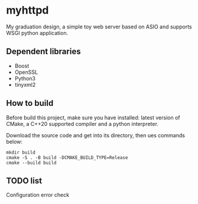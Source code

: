 # myhttpd
My graduation design, a simple toy web server based on ASIO and supports WSGI python application.
## Dependent libraries
- Boost
- OpenSSL
- Python3
- tinyxml2
## How to build
Before build this project, make sure you have installed: latest version of CMake, a C++20 supported compiler and a python interpreter. 

Download the source code and get into its directory, 
then ues commands below:
```
mkdir build
cmake -S . -B build -DCMAKE_BUILD_TYPE=Release
cmake --build build
```
## TODO list
Configuration error check
